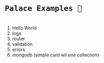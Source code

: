 # **`Palace Examples 🏰`**

#

1. Hello World
2. logs
3. router
4. validation
5. errors
6. mongodb (simple curd wil one collection)
